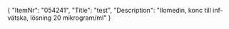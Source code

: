 {
  "ItemNr": "054241",
  "Title": "test",
  "Description": "Ilomedin, konc till inf-vätska, lösning 20 mikrogram/ml"
}